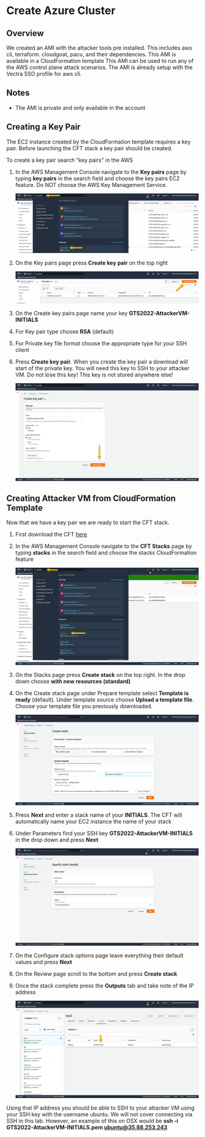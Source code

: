 # Create Azure Cluster

## Overview
We created an AMI with the attacker tools pre installed.  This includes aws cli, terraform. cloudgoat, pacu, and their dependencies.  This AMI is available in a CloudFormation template   This AMI can be used to run any of the AWS control plane attack scenarios.  The AMI is already setup with the Vectra SSO profile for aws cli.

## Notes 
- The AMI is private and only available in the  account

##  Creating a Key Pair 
The EC2 instance created by the CloudFormation template requires a key pair.  Before launching the CFT stack a key pair should be created.  

To create a key pair search "key pairs" in the AWS 

1.  In the AWS Management Console navigate to the **Key pairs** page by typing **key pairs** in the search field and choose the key pairs EC2 feature.  Do NOT choose the AWS Key Management Service.

    ![KeyPairs](./images/keypair.png)

2.  On the Key pairs page press **Create key pair** on the top right

    ![CreateKeyPair](./images/createkeypair.png)

3.  On the Create key pairs page name your key **GTS2022-AttackerVM-INITIALS**

4.  For Key pair type choose **RSA** (default)

5.  For Private key file format choose the appropriate type for your SSH client

6.  Press **Create key pair**.  When you create the key pair a download will start of the private key.  You will need this key to SSH to your attacker VM.  Do not lose this key!  This key is not stored anywhere else!


     ![CreatePair](./images/createpair.png)

##  Creating Attacker VM from CloudFormation Template
Now that we have a key pair we are ready to start the CFT stack.

1.  First download the CFT [here](remove.yaml)

2.  In the AWS Management Console navigate to the **CFT Stacks** page by typing **stacks** in the search field and choose the stacks CloudFormation feature


    ![Stacks](./images/stacks.png)

3.  On the Stacks page press **Create stack** on the top right.  In the drop down choose **with new resources (standard)**

4.  On the Create stack page under Prepare template select **Template is ready** (default).  Under template source choose **Upload a template file**.  Choose your template file you previously downloaded.


    ![CreateStack](./images/createstack.png)

5.  Press **Next** and enter a stack name of your **INITIALS**.  The CFT will automatically name your EC2 instance the name of your stack

6.  Under Parameters find your SSH key **GTS2022-AttackerVM-INITIALS** in the drop down and press **Next**


    ![CreateStack](./images/details.png)

7.  On the Configure stack options page leave everything their default values and press **Next**

8.  On the Review page scroll to the bottom and press **Create stack**

9.  Once the stack complete press the **Outputs** tab and take note of the IP address


    ![IP](./images/publicip.png)

Using that IP address you should be able to SSH to your attacker VM using your SSH key with the username ubuntu.  We will not cover connecting via SSH in this lab.  However, an example of this on OSX would be **ssh -i GTS2022-AttackerVM-INITIALS.pem  ubuntu@35.88.253.243**
